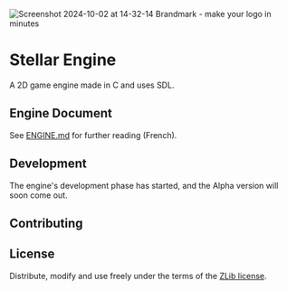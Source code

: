 
![Screenshot 2024-10-02 at 14-32-14 Brandmark - make your logo in minutes](https://github.com/user-attachments/assets/ca47155b-fc28-48b7-bf2d-ec726dd5f3d2)

#  Stellar Engine

A 2D game engine made in C and uses SDL.

## Engine Document

See [ENGINE.md](./ENGINE.md) for further reading (French).

## Development

The engine's development phase has started, and the Alpha version will soon come out.

## Contributing

## License

Distribute, modify and use freely under the terms of the [ZLib license](./LICENSE).
